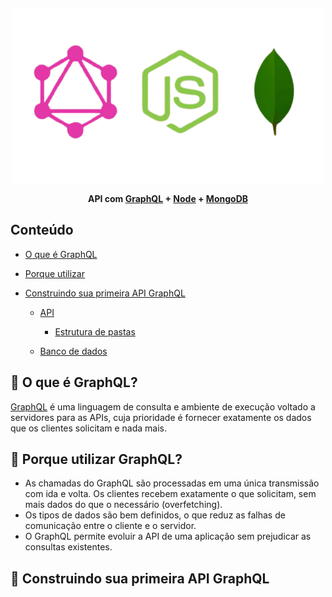 <h4 align="center"> 
  <img src=".github/graphql-node-mongo.png" width="500px">

API com <a href="https://graphql.org/">GraphQL</a> + <a href="https://nodejs.org/en/">Node</a> + <a href="https://www.mongodb.com/">MongoDB</a>

</h4>

## Conteúdo

- [O que é GraphQL](#-o-que-é-graphql)
- [Porque utilizar](#-porque-utilizar-graphql)
- [Construindo sua primeira API GraphQL](#-construindo-sua-primeira-api-graphql)

  - [API](#-api)

    - [Estrutura de pastas](#-estrutura-de-pastas)

  - [Banco de dados](#-banco-de-dados)

## 🤔 O que é GraphQL?

[GraphQL](https://graphql.org/) é uma linguagem de consulta e ambiente de execução voltado a servidores para as APIs, cuja prioridade é fornecer exatamente os dados que os clientes solicitam e nada mais.

## 🤟 Porque utilizar GraphQL?

- As chamadas do GraphQL são processadas em uma única transmissão com ida e volta. Os clientes recebem exatamente o que solicitam, sem mais dados do que o necessário (overfetching).
- Os tipos de dados são bem definidos, o que reduz as falhas de comunicação entre o cliente e o servidor.
- O GraphQL permite evoluir a API de uma aplicação sem prejudicar as consultas existentes.

## 🚀 Construindo sua primeira API GraphQL
